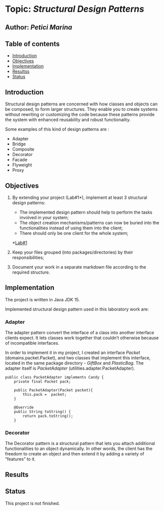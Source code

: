 # Topic: *Structural Design Patterns*
## Author: *Petici Marina*

## Table of contents
* [Introduction](#introduction)
* [Objectives](#objectives)
* [Implementation](#implementation)
* [Resultss](#results)
* [Status](#status)

## Introduction

Structural design patterns are concerned with how classes and objects can be composed, to form larger structures. They enable you to create systems without rewriting or customizing the code because these patterns provide the system with enhanced reusability and robust functionality.

Some examples of this kind of design patterns are :

   * Adapter
   * Bridge
   * Composite
   * Decorator
   * Facade
   * Flyweight
   * Proxy
   
## Objectives

1. By extending your project (Lab#1*), implement at least 3 structural design patterns:

    * The implemented design pattern should help to perform the tasks involved in your system;
    * The object creation mechanisms/patterns can now be buried into the functionalities instead of using them into the client;
    * There should only be one client for the whole system;

    *[Lab#1](https://github.com/marina01p/SDTM-Labs/tree/main/Lab%231)
  
2. Keep your files grouped (into packages/directories) by their responsibilities;

3. Document your work in a separate markdown file according to the required structure.


## Implementation

The project is written in Java JDK 15.

Implemented structural design pattern used in this laboratory work are:

### Adapter
The adapter pattern convert the interface of a class into another interface clients expect. 
It lets classes work together that couldn’t otherwise because of incompatible interfaces.

In order to implement it in my project, I created an interface *Packet* (domains.packet.Packet), and two classes that implement this interface, located in the same package directory - *GiftBox* and *PlasticBag*. The adapter itself is *PacketAdapter* (utilities.adapter.PacketAdapter).

```
public class PacketAdapter implements Candy {
    private final Packet pack;

    public PacketAdapter(Packet packet){
        this.pack =  packet;
    }

    @Override
    public String toString() {
        return pack.toString();
    }
```


### Decorator
The Decorator pattern is a structural pattern that lets you attach additional functionalities to an object dynamically. 
In other words, the client has the freedom to create an object and then extend it by adding a variety of “features” to it.


## Results


## Status
This project is not finished.
